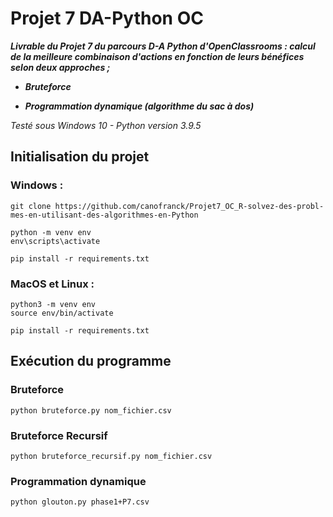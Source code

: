 # Projet 7 DA-Python OC 
***Livrable du Projet 7 du parcours D-A Python d'OpenClassrooms : 
calcul de la meilleure combinaison d'actions en fonction de leurs bénéfices selon deux approches ;***

- ***Bruteforce***

- ***Programmation dynamique (algorithme du sac à dos)***

_Testé sous Windows 10 - Python version 3.9.5_

## Initialisation du projet

### Windows :
    git clone https://github.com/canofranck/Projet7_OC_R-solvez-des-probl-mes-en-utilisant-des-algorithmes-en-Python

    python -m venv env 
    env\scripts\activate

    pip install -r requirements.txt


### MacOS et Linux :
 
    python3 -m venv env 
    source env/bin/activate

    pip install -r requirements.txt




## Exécution du programme

### Bruteforce

    python bruteforce.py nom_fichier.csv

### Bruteforce Recursif

    python bruteforce_recursif.py nom_fichier.csv


### Programmation dynamique

    python glouton.py phase1+P7.csv


